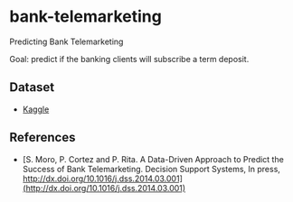 # bank-telemarketing
Predicting Bank Telemarketing

Goal: predict if the banking clients will subscribe a term deposit.

## Dataset

- [Kaggle](https://www.kaggle.com/competitions/predicting-bank-telemarketing)

## References

- [S. Moro, P. Cortez and P. Rita. A Data-Driven Approach to Predict the Success of Bank Telemarketing. Decision Support Systems, In press, http://dx.doi.org/10.1016/j.dss.2014.03.001](http://dx.doi.org/10.1016/j.dss.2014.03.001)

